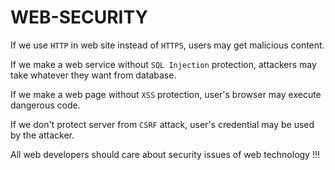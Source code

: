 # WEB-SECURITY

If we use `HTTP` in web site instead of `HTTPS`, users may get malicious content.

If we make a web service without `SQL Injection` protection, attackers may take whatever they want from database.

If we make a web page without `XSS` protection, user's browser may execute dangerous code.

If we don't protect server from `CSRF` attack, user's credential may be used by the attacker.

All web developers should care about security issues of web technology !!!
